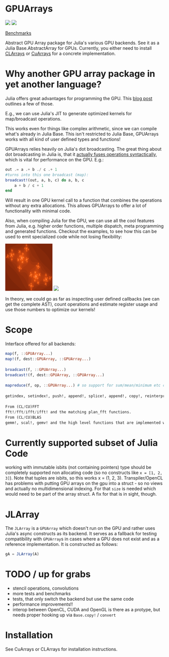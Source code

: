 # GPUArrays

[![](https://codecov.io/gh/JuliaGPU/GPUArrays.jl/branch/master/graph/badge.svg)](https://codecov.io/gh/JuliaGPU/GPUArrays.jl)
[![](https://img.shields.io/badge/docs-latest-blue.svg)](https://JuliaGPU.github.io/GPUArrays.jl/latest)


[Benchmarks](https://github.com/JuliaGPU/GPUBenchmarks.jl/blob/master/results/results.md)

Abstract GPU Array package for Julia's various GPU backends.
See it as a Julia Base.AbstractArray for GPUs.
Currently, you either need to install [CLArrays](https://github.com/JuliaGPU/CLArrays.jl) or [CuArrays](https://github.com/JuliaGPU/CuArrays.jl) for a concrete implementation.


# Why another GPU array package in yet another language?

Julia offers great advantages for programming the GPU.
This [blog post](http://mikeinnes.github.io/2017/08/24/cudanative.html) outlines a few of those.

E.g., we can use Julia's JIT to generate optimized kernels for map/broadcast operations.

This works even for things like complex arithmetic, since we can compile what's already in Julia Base.
This isn't restricted to Julia Base, GPUArrays works with all kind of user defined types and functions!

GPUArrays relies heavily on Julia's dot broadcasting.
The great thing about dot broadcasting in Julia is, that it
[actually fuses operations syntactically](http://julialang.org/blog/2017/01/moredots), which is vital for performance on the GPU.
E.g.:

```Julia
out .= a .+ b ./ c .+ 1
#turns into this one broadcast (map):
broadcast!(out, a, b, c) do a, b, c
    a + b / c + 1
end
```

Will result in one GPU kernel call to a function that combines the operations without any extra allocations.
This allows GPUArrays to offer a lot of functionality with minimal code.

Also, when compiling Julia for the GPU, we can use all the cool features from Julia, e.g.
higher order functions, multiple dispatch, meta programming and generated functions.
Checkout the examples, to see how this can be used to emit specialized code while not losing flexibility:

[<img src="https://raw.githubusercontent.com/JuliaGPU/GPUBenchmarks.jl/master/results/plots/juliaset_result.png" height="150">](https://github.com/JuliaGPU/GPUBenchmarks.jl/blob/master/results/results.md)
[<img src="https://user-images.githubusercontent.com/1010467/40832645-12ca1f50-658c-11e8-9fb4-170871db2499.png" height="150">](https://juliagpu.github.io/GPUShowcases.jl/latest/)

In theory, we could go as far as inspecting user defined callbacks (we can get the complete AST), count operations and estimate register usage and use those numbers to optimize our kernels!


# Scope

Interface offered for all backends:

```Julia
map(f, ::GPUArray...)
map!(f, dest::GPUArray, ::GPUArray...)

broadcast(f, ::GPUArray...)
broadcast!(f, dest::GPUArray, ::GPUArray...)

mapreduce(f, op, ::GPUArray...) # so support for sum/mean/minimum etc comes for free

getindex, setindex!, push!, append!, splice!, append!, copy!, reinterpret, convert

From (CL/CU)FFT
fft!/fft/ifft/ifft! and the matching plan_fft functions.
From (CL/CU)BLAS
gemm!, scal!, gemv! and the high level functions that are implemented with these, like A * B, A_mul_B!, etc.
```

# Currently supported subset of Julia Code

working with immutable isbits (not containing pointers) type should be completely supported
non allocating code (so no constructs like `x = [1, 2, 3]`). Note that tuples are isbits, so this works x = (1, 2, 3).
Transpiler/OpenCL has problems with putting GPU arrays on the gpu into a struct - so no views and actually no multidimensional indexing. For that `size` is needed which would need to be part of the array struct. A fix for that is in sight, though.

# JLArray

The `JLArray` is a `GPUArray` which doesn't run on the GPU and rather uses Julia's async constructs as its backend. It serves as a fallback for testing compatibility with `GPUArray`s in cases where a GPU does not exist and as a reference implementation. It is constructed as follows:

```julia
gA = JLArray(A)
```

# TODO / up for grabs

* stencil operations, convolutions
* more tests and benchmarks
* tests, that only switch the backend but use the same code
* performance improvements!!
* interop between OpenCL, CUDA and OpenGL is there as a protype, but needs proper hooking up via `Base.copy!` / `convert`


# Installation

See CuArrays or CLArrays for installation instructions.
